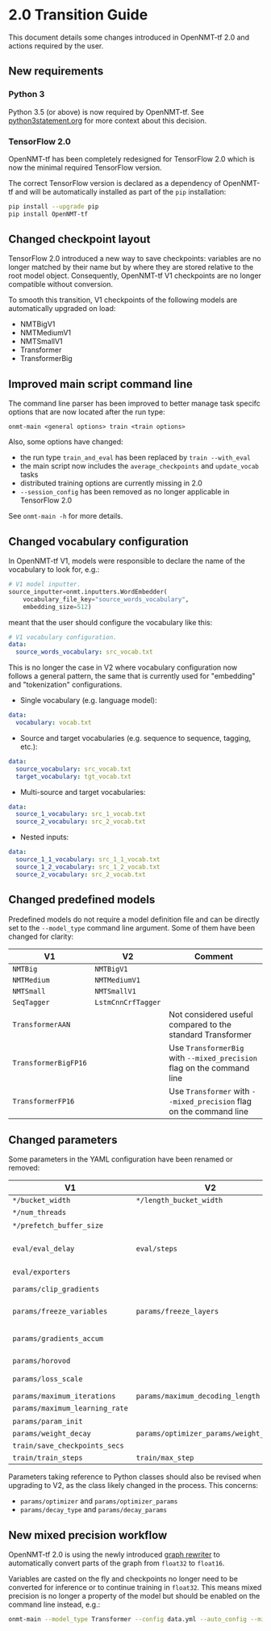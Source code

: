 # 2.0 Transition Guide

This document details some changes introduced in OpenNMT-tf 2.0 and actions required by the user.

## New requirements

### Python 3

Python 3.5 (or above) is now required by OpenNMT-tf. See [python3statement.org](https://python3statement.org/) for more context about this decision.

### TensorFlow 2.0

OpenNMT-tf has been completely redesigned for TensorFlow 2.0 which is now the minimal required TensorFlow version.

The correct TensorFlow version is declared as a dependency of OpenNMT-tf and will be automatically installed as part of the `pip` installation:

```bash
pip install --upgrade pip
pip install OpenNMT-tf
```

## Changed checkpoint layout

TensorFlow 2.0 introduced a new way to save checkpoints: variables are no longer matched by their name but by where they are stored relative to the root model object. Consequently, OpenNMT-tf V1 checkpoints are no longer compatible without conversion.

To smooth this transition, V1 checkpoints of the following models are automatically upgraded on load:

* NMTBigV1
* NMTMediumV1
* NMTSmallV1
* Transformer
* TransformerBig

## Improved main script command line

The command line parser has been improved to better manage task specifc options that are now located after the run type:

```text
onmt-main <general options> train <train options>
```

Also, some options have changed:

* the run type `train_and_eval` has been replaced by `train --with_eval`
* the main script now includes the `average_checkpoints` and `update_vocab` tasks
* distributed training options are currently missing in 2.0
* `--session_config` has been removed as no longer applicable in TensorFlow 2.0

See `onmt-main -h` for more details.

## Changed vocabulary configuration

In OpenNMT-tf V1, models were responsible to declare the name of the vocabulary to look for, e.g.:

```python
# V1 model inputter.
source_inputter=onmt.inputters.WordEmbedder(
    vocabulary_file_key="source_words_vocabulary",
    embedding_size=512)
```

meant that the user should configure the vocabulary like this:

```yaml
# V1 vocabulary configuration.
data:
  source_words_vocabulary: src_vocab.txt
```

This is no longer the case in V2 where vocabulary configuration now follows a general pattern, the same that is currently used for "embedding" and "tokenization" configurations.

* Single vocabulary (e.g. language model):

```yaml
data:
  vocabulary: vocab.txt
```

* Source and target vocabularies (e.g. sequence to sequence, tagging, etc.):

```yaml
data:
  source_vocabulary: src_vocab.txt
  target_vocabulary: tgt_vocab.txt
```

* Multi-source and target vocabularies:

```yaml
data:
  source_1_vocabulary: src_1_vocab.txt
  source_2_vocabulary: src_2_vocab.txt
```

* Nested inputs:

```yaml
data:
  source_1_1_vocabulary: src_1_1_vocab.txt
  source_1_2_vocabulary: src_1_2_vocab.txt
  source_2_vocabulary: src_2_vocab.txt
```

## Changed predefined models

Predefined models do not require a model definition file and can be directly set to the `--model_type` command line argument. Some of them have been changed for clarity:

| V1 | V2 | Comment |
| --- | --- | --- |
| `NMTBig` | `NMTBigV1` | |
| `NMTMedium` | `NMTMediumV1` | |
| `NMTSmall` | `NMTSmallV1` | |
| `SeqTagger` | `LstmCnnCrfTagger` | |
| `TransformerAAN` | | Not considered useful compared to the standard Transformer |
| `TransformerBigFP16` | | Use `TransformerBig` with `--mixed_precision` flag on the command line |
| `TransformerFP16` | | Use `Transformer` with `--mixed_precision` flag on the command line |

## Changed parameters

Some parameters in the YAML configuration have been renamed or removed:

| V1 | V2 | Comment |
| --- | --- | --- |
| `*/bucket_width` | `*/length_bucket_width` | |
| `*/num_threads` | | Automatic value |
| `*/prefetch_buffer_size` | | Automatic value |
| `eval/eval_delay` | `eval/steps` | Use steps instead of seconds to set the evaluation frequency |
| `eval/exporters` | | Not implemented |
| `params/clip_gradients` | | Set [`clipnorm` or `clipvalue`](https://www.tensorflow.org/api_docs/python/tf/keras/optimizers/Optimizer#__init__) in `params/optimizer_params/` |
| `params/freeze_variables` | `params/freeze_layers` | Use layer names instead of variable regexps |
| `params/gradients_accum` | | Use `train/effective_batch_size` instead |
| `params/horovod` | | Not implemented |
| `params/loss_scale` | | Dynamic loss scaling by default |
| `params/maximum_iterations` | `params/maximum_decoding_length` | |
| `params/maximum_learning_rate` | | Not implemented |
| `params/param_init` | | Not implemented |
| `params/weight_decay` | `params/optimizer_params/weight_decay` | |
| `train/save_checkpoints_secs` | | Not implemented |
| `train/train_steps` | `train/max_step` | |

Parameters taking reference to Python classes should also be revised when upgrading to V2, as the class likely changed in the process. This concerns:

* `params/optimizer` and `params/optimizer_params`
* `params/decay_type` and `params/decay_params`

## New mixed precision workflow

OpenNMT-tf 2.0 is using the newly introduced [graph rewriter](https://www.tensorflow.org/versions/r2.0/api_docs/python/tf/train/experimental/enable_mixed_precision_graph_rewrite) to automatically convert parts of the graph from `float32` to `float16`.

Variables are casted on the fly and checkpoints no longer need to be converted for inference or to continue training in `float32`. This means mixed precision is no longer a property of the model but should be enabled on the command line instead, e.g.:

```bash
onmt-main --model_type Transformer --config data.yml --auto_config --mixed_precision train
```

